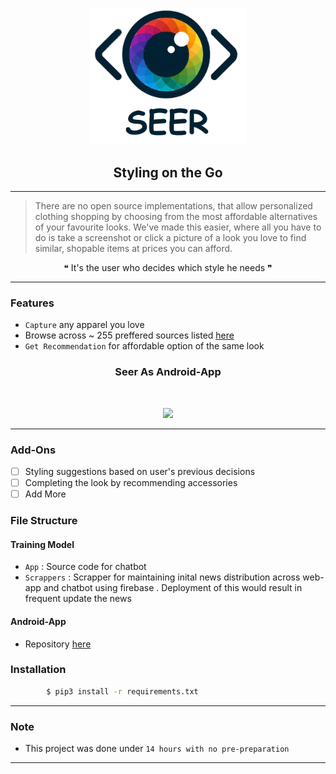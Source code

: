 <p align="center">
  <a href="" rel="noopener">
 <img width=250px src="./seer.png" alt="Seer_logo"></a>
  <h2 align="center">Styling on the Go</h2>
</p>


------------------------------------------

>There are no open source implementations, that allow personalized clothing shopping by choosing from the most affordable alternatives of your favourite looks. We've made this easier, where all you have to do is take a screenshot or click a picture of a look you love to find similar, shopable items at prices you can afford.

<div align="center">
&#10077; It's the user who decides which style he needs &#10078;
</div>


------------------------------------------
### Features

- `Capture` any apparel you love
- Browse across ~ 255 preffered sources listed [here](./App/scrape_data.csv)
- `Get Recommendation` for affordable option of the same look


<div align="center">

<h3 > Seer As Android-App  </h3>
<br>
<p align="center">
<img src ="./assets/briefly-web.gif" width = 500px>
</p>


</div>

------------------------------------------

### Add-Ons

- [ ] Styling suggestions based on user's previous decisions 
- [ ] Completing the look by recommending accessories
- [ ] Add More

### File Structure


#### Training Model

- `App` : Source code for chatbot
- `Scrappers` : Scrapper for maintaining inital news distribution across web-app and chatbot using firebase . Deployment of this would result in frequent update the news

#### Android-App

- Repository [here](https://github.com/inishchith/Briefly-web/tree/master)

### Installation

```sh
        $ pip3 install -r requirements.txt
```

------------------------------------------
### Note

- This project was done under `14 hours with no pre-preparation`

------------------------------------------
